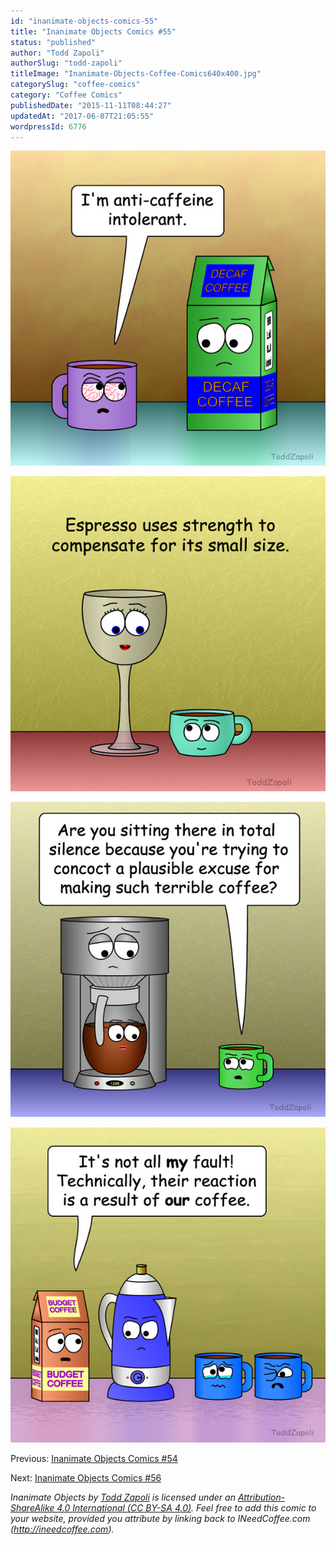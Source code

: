 ```yaml
---
id: "inanimate-objects-comics-55"
title: "Inanimate Objects Comics #55"
status: "published"
author: "Todd Zapoli"
authorSlug: "todd-zapoli"
titleImage: "Inanimate-Objects-Coffee-Comics640x400.jpg"
categorySlug: "coffee-comics"
category: "Coffee Comics"
publishedDate: "2015-11-11T08:44:27"
updatedAt: "2017-06-07T21:05:55"
wordpressId: 6776
---
```


![2015008-anti-caffeine-intolerant](2015008-anti-caffeine-intolerant.jpg)

![espresso strength](2015007-espresso-strength.jpg)

![plausible excuse](2015006-concoct-a-plausible-excuse.jpg)

![our coffee](2015005-our-coffee.jpg)

Previous: [Inanimate Objects Comics #54](/inanimate-objects-comics-54/)

Next: [Inanimate Objects Comics #56](/inanimate-objects-comics-56/)

*Inanimate Objects by [Todd Zapoli](/) is licensed under an [Attribution-ShareAlike 4.0 International (CC BY-SA 4.0)](https://creativecommons.org/licenses/by-sa/4.0/). Feel free to add this comic to your website, provided you attribute by linking back to INeedCoffee.com (http://ineedcoffee.com).*
